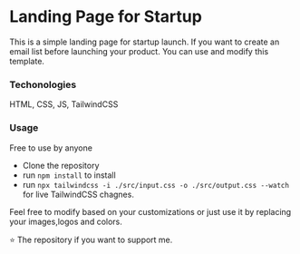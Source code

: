 # Landing Page for Startup
This is a simple landing page for startup launch. 
If you want to create an email list before launching your product. You can use and modify this template.

### Techonologies 
HTML, CSS, JS, TailwindCSS

### Usage
Free to use by anyone
- Clone the repository
- run `npm install` to install
- run `npx tailwindcss -i ./src/input.css -o ./src/output.css --watch` for live TailwindCSS chagnes.

Feel free to modify based on your customizations or just use it by replacing your images,logos and colors.

⭐ The repository if you want to support me.